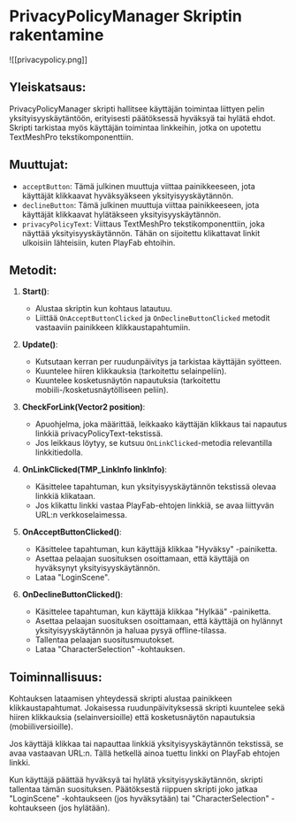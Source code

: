 # PrivacyPolicyManager Skriptin rakentamine

![[privacypolicy.png]]
## Yleiskatsaus:

PrivacyPolicyManager skripti hallitsee käyttäjän toimintaa liittyen pelin yksityisyyskäytäntöön, erityisesti päätöksessä hyväksyä tai hylätä ehdot. Skripti tarkistaa myös käyttäjän toimintaa linkkeihin, jotka on upotettu TextMeshPro tekstikomponenttiin.

## Muuttujat:

- `acceptButton`: Tämä julkinen muuttuja viittaa painikkeeseen, jota käyttäjät klikkaavat hyväksyäkseen yksityisyyskäytännön.
- `declineButton`: Tämä julkinen muuttuja viittaa painikkeeseen, jota käyttäjät klikkaavat hylätäkseen yksityisyyskäytännön.
- `privacyPolicyText`: Viittaus TextMeshPro tekstikomponenttiin, joka näyttää yksityisyyskäytännön. Tähän on sijoitettu klikattavat linkit ulkoisiin lähteisiin, kuten PlayFab ehtoihin.

## Metodit:

1. **Start()**:
    - Alustaa skriptin kun kohtaus latautuu.
    - Liittää `OnAcceptButtonClicked` ja `OnDeclineButtonClicked` metodit vastaaviin painikkeen klikkaustapahtumiin.

2. **Update()**:
    - Kutsutaan kerran per ruudunpäivitys ja tarkistaa käyttäjän syötteen.
    - Kuuntelee hiiren klikkauksia (tarkoitettu selainpeliin).
    - Kuuntelee kosketusnäytön napautuksia (tarkoitettu mobiili-/kosketusnäytölliseen peliin).

3. **CheckForLink(Vector2 position)**:
    - Apuohjelma, joka määrittää, leikkaako käyttäjän klikkaus tai napautus linkkiä privacyPolicyText-tekstissä.
    - Jos leikkaus löytyy, se kutsuu `OnLinkClicked`-metodia relevantilla linkkitiedolla.

4. **OnLinkClicked(TMP_LinkInfo linkInfo)**:
    - Käsittelee tapahtuman, kun yksityisyyskäytännön tekstissä olevaa linkkiä klikataan.
    - Jos klikattu linkki vastaa PlayFab-ehtojen linkkiä, se avaa liittyvän URL:n verkkoselaimessa.

5. **OnAcceptButtonClicked()**:
    - Käsittelee tapahtuman, kun käyttäjä klikkaa "Hyväksy" -painiketta.
    - Asettaa pelaajan suosituksen osoittamaan, että käyttäjä on hyväksynyt yksityisyyskäytännön.
    - Lataa "LoginScene".

6. **OnDeclineButtonClicked()**:
    - Käsittelee tapahtuman, kun käyttäjä klikkaa "Hylkää" -painiketta.
    - Asettaa pelaajan suosituksen osoittamaan, että käyttäjä on hylännyt yksityisyyskäytännön ja haluaa pysyä offline-tilassa.
    - Tallentaa pelaajan suositusmuutokset.
    - Lataa "CharacterSelection" -kohtauksen.

## Toiminnallisuus:

Kohtauksen lataamisen yhteydessä skripti alustaa painikkeen klikkaustapahtumat. Jokaisessa ruudunpäivityksessä skripti kuuntelee sekä hiiren klikkauksia (selainversioille) että kosketusnäytön napautuksia (mobiiliversioille).

Jos käyttäjä klikkaa tai napauttaa linkkiä yksityisyyskäytännön tekstissä, se avaa vastaavan URL:n. Tällä hetkellä ainoa tuettu linkki on PlayFab ehtojen linkki.

Kun käyttäjä päättää hyväksyä tai hylätä yksityisyyskäytännön, skripti tallentaa tämän suosituksen. Päätöksestä riippuen skripti joko jatkaa "LoginScene" -kohtaukseen (jos hyväksytään) tai "CharacterSelection" -kohtaukseen (jos hylätään).
